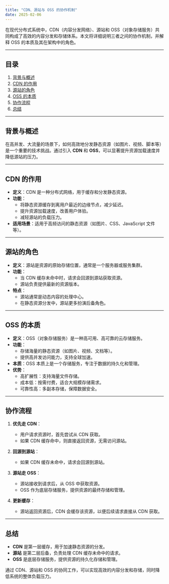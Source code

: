 ```yaml
---
title: "CDN、源站与 OSS 的协作机制"
date: 2025-02-06
---
```


在现代分布式系统中，CDN（内容分发网络）、源站和 OSS（对象存储服务）共同构成了高效的内容分发和存储体系。本文将详细说明三者之间的协作机制，并解释 OSS 的本质及其在架构中的角色。

---

## 目录

1. [背景与概述](#背景与概述)
2. [CDN 的作用](#cdn-的作用)
3. [源站的角色](#源站的角色)
4. [OSS 的本质](#oss-的本质)
5. [协作流程](#协作流程)
6. [总结](#总结)

---

## 背景与概述

在高并发、大流量的场景下，如何高效地分发静态资源（如图片、视频、脚本等）是一个重要的技术挑战。通过引入 **CDN** 和 **OSS**，可以显著提升资源加载速度并降低源站的压力。

---

## CDN 的作用

- **定义**：CDN 是一种分布式网络，用于缓存和分发静态资源。
- **功能**：
  - 将静态资源缓存到离用户最近的边缘节点，减少延迟。
  - 提升资源加载速度，改善用户体验。
  - 减轻源站的负载压力。
- **适用场景**：适用于高频访问的静态资源（如图片、CSS、JavaScript 文件等）。

---

## 源站的角色

- **定义**：源站是资源的原始存储位置，通常是一个服务器或服务集群。
- **功能**：
  - 当 CDN 缓存未命中时，请求会回源到源站获取资源。
  - 源站负责提供最新的资源版本。
- **特点**：
  - 源站通常是动态内容的处理中心。
  - 在静态资源分发中，源站更多扮演后备角色。

---

## OSS 的本质

- **定义**：OSS（对象存储服务）是一种高可用、高可靠的云存储服务。
- **功能**：
  - 存储海量的静态资源（如图片、视频、文档等）。
  - 提供高并发访问能力，支持全球加速。
- **本质**：OSS 本质上是一个存储服务，专注于数据的持久化和管理。
- **优势**：
  - 高扩展性：支持海量文件存储。
  - 成本低：按需付费，适合大规模存储需求。
  - 可靠性高：多副本存储，保障数据安全。

---

## 协作流程

1. **优先走 CDN**：
   - 用户请求资源时，首先尝试从 CDN 获取。
   - 如果 CDN 缓存命中，则直接返回资源，无需访问源站。

2. **回源到源站**：
   - 如果 CDN 缓存未命中，请求会回源到源站。

3. **源站走 OSS**：
   - 源站接收到请求后，从 OSS 中获取资源。
   - OSS 作为底层存储服务，提供资源的最终存储和管理。

4. **更新缓存**：
   - 源站返回资源后，CDN 会缓存该资源，以便后续请求直接从 CDN 获取。

---

## 总结

- **CDN** 是第一层缓存，用于加速静态资源的分发。
- **源站** 是第二层后备，负责处理 CDN 缓存未命中的请求。
- **OSS** 是底层存储服务，提供资源的持久化存储和管理。

通过 CDN、源站和 OSS 的协同工作，可以实现高效的内容分发和存储，同时降低系统的整体负载压力。